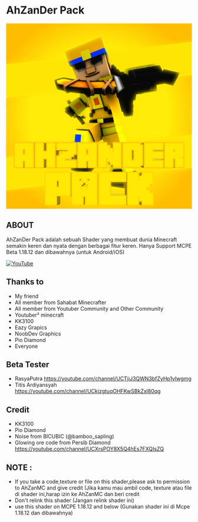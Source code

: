 # AhZanDer Pack
![Pack Icon](pack_icon.png)

## ABOUT
AhZanDer Pack adalah sebuah Shader yang membuat dunia Minecraft semakin keren dan nyata dengan berbagai fitur keren. Hanya Support MCPE Beta 1.18.12 dan dibawahnya (untuk Android/iOS)

[![YouTube](http://i.ytimg.com/vi/W53f8ObjKEo/hqdefault.jpg)](https://www.youtube.com/watch?v=W53f8ObjKEo)

## Thanks to
- My friend
- All member from Sahabat Minecrafter
- All member from Youtuber Community and Other Community
- Youtuber² minecraft
- KK3100
- Eazy Grapics
- NoobDev Graphics
- Pio Diamond
- Everyone

## Beta Tester
- RasyaPutra
https://youtube.com/channel/UCTjiJ3QWN3bfZyHp1yIwgmg
- Titis Ardiyansyah
https://youtube.com/channel/UCkjzgtuqOHFKwSBkZxl80qg

## Credit
- KK3100
- Pio Diamond
- Noise from BICUBIC (@bamboo_sapling)
- Glowing ore code from Persib Diamond
https://youtube.com/channel/UCXrsPOY8X5Q4hEs7FXQIsZQ

## NOTE :
- If you take a code,texture or file on this shader,please ask to permission to AhZanMC and give credit
(Jika kamu mau ambil code, texture atau file di shader ini,harap izin ke AhZanMC dan beri credit
- Don't relink this shader
(Jangan relink shader ini)
- use this shader on MCPE 1.18.12 and below (Gunakan shader ini di Mcpe 1.18.12 dan dibawahnya)

